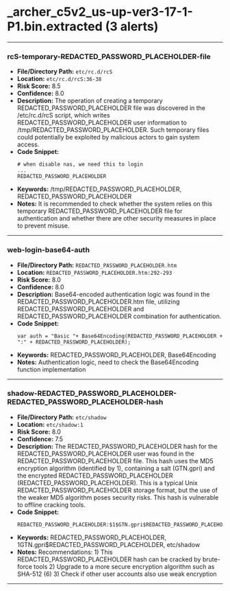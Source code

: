 # _archer_c5v2_us-up-ver3-17-1-P1.bin.extracted (3 alerts)

---

### rcS-temporary-REDACTED_PASSWORD_PLACEHOLDER-file

- **File/Directory Path:** `etc/rc.d/rcS`
- **Location:** `etc/rc.d/rcS:36-38`
- **Risk Score:** 8.5
- **Confidence:** 8.0
- **Description:** The operation of creating a temporary REDACTED_PASSWORD_PLACEHOLDER file was discovered in the /etc/rc.d/rcS script, which writes REDACTED_PASSWORD_PLACEHOLDER user information to /tmp/REDACTED_PASSWORD_PLACEHOLDER. Such temporary files could potentially be exploited by malicious actors to gain system access.
- **Code Snippet:**
  ```
  # when disable nas, we need this to login
  ...
  REDACTED_PASSWORD_PLACEHOLDER
  ```
- **Keywords:** /tmp/REDACTED_PASSWORD_PLACEHOLDER, REDACTED_PASSWORD_PLACEHOLDER
- **Notes:** It is recommended to check whether the system relies on this temporary REDACTED_PASSWORD_PLACEHOLDER file for authentication and whether there are other security measures in place to prevent misuse.

---
### web-login-base64-auth

- **File/Directory Path:** `REDACTED_PASSWORD_PLACEHOLDER.htm`
- **Location:** `REDACTED_PASSWORD_PLACEHOLDER.htm:292-293`
- **Risk Score:** 8.0
- **Confidence:** 8.0
- **Description:** Base64-encoded authentication logic was found in the REDACTED_PASSWORD_PLACEHOLDER.htm file, utilizing REDACTED_PASSWORD_PLACEHOLDER and REDACTED_PASSWORD_PLACEHOLDER combination for authentication.
- **Code Snippet:**
  ```
  var auth = "Basic "+ Base64Encoding(REDACTED_PASSWORD_PLACEHOLDER + ":" + REDACTED_PASSWORD_PLACEHOLDER);
  ```
- **Keywords:** REDACTED_PASSWORD_PLACEHOLDER, Base64Encoding
- **Notes:** Authentication logic, need to check the Base64Encoding function implementation

---
### shadow-REDACTED_PASSWORD_PLACEHOLDER-REDACTED_PASSWORD_PLACEHOLDER-hash

- **File/Directory Path:** `etc/shadow`
- **Location:** `etc/shadow:1`
- **Risk Score:** 8.0
- **Confidence:** 7.5
- **Description:** The REDACTED_PASSWORD_PLACEHOLDER hash for the REDACTED_PASSWORD_PLACEHOLDER user was found in the REDACTED_PASSWORD_PLACEHOLDER file. This hash uses the MD5 encryption algorithm (identified by $1$), containing a salt (GTN.gpri) and the encrypted REDACTED_PASSWORD_PLACEHOLDER (REDACTED_PASSWORD_PLACEHOLDER). This is a typical Unix REDACTED_PASSWORD_PLACEHOLDER storage format, but the use of the weaker MD5 algorithm poses security risks. This hash is vulnerable to offline cracking tools.
- **Code Snippet:**
  ```
  REDACTED_PASSWORD_PLACEHOLDER:$1$GTN.gpri$REDACTED_PASSWORD_PLACEHOLDER:15502:0:99999:7:::
  ```
- **Keywords:** REDACTED_PASSWORD_PLACEHOLDER, $1$GTN.gpri$REDACTED_PASSWORD_PLACEHOLDER, etc/shadow
- **Notes:** Recommendations: 1) This REDACTED_PASSWORD_PLACEHOLDER hash can be cracked by brute-force tools 2) Upgrade to a more secure encryption algorithm such as SHA-512 ($6$) 3) Check if other user accounts also use weak encryption

---
